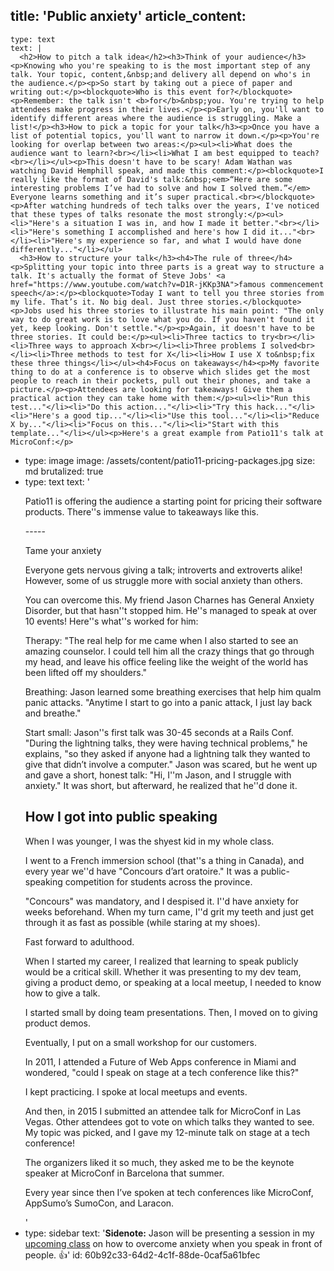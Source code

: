 title: 'Public anxiety'
article_content:
  -
    type: text
    text: |
      <h2>How to pitch a talk idea</h2><h3>Think of your audience</h3><p>Knowing who you're speaking to is the most important step of any talk. Your topic, content,&nbsp;and delivery all depend on who's in the audience.</p><p>So start by taking out a piece of paper and writing out:</p><blockquote>Who is this event for?</blockquote><p>Remember: the talk isn't <b>for</b>&nbsp;you. You're trying to help attendees make progress in their lives.</p><p>Early on, you'll want to identify different areas where the audience is struggling. Make a list!</p><h3>How to pick a topic for your talk</h3><p>Once you have a list of potential topics, you'll want to narrow it down.</p><p>You're looking for overlap between two areas:</p><ul><li>What does the audience want to learn?<br></li><li>What I am best equipped to teach?<br></li></ul><p>This doesn't have to be scary! Adam Wathan was watching David Hemphill speak, and made this comment:</p><blockquote>I really like the format of David's talk:&nbsp;<em>“Here are some interesting problems I’ve had to solve and how I solved them.”</em> Everyone learns something and it’s super practical.<br></blockquote><p>After watching hundreds of tech talks over the years, I've noticed that these types of talks resonate the most strongly:</p><ul><li>"Here's a situation I was in, and how I made it better."<br></li><li>"Here's something I accomplished and here's how I did it..."<br></li><li>"Here's my experience so far, and what I would have done differently..."</li></ul>
      <h3>How to structure your talk</h3><h4>The rule of three</h4><p>Splitting your topic into three parts is a great way to structure a talk. It's actually the format of Steve Jobs' <a href="https://www.youtube.com/watch?v=D1R-jKKp3NA">famous commencement speech</a>:</p><blockquote>Today I want to tell you three stories from my life. That’s it. No big deal. Just three stories.</blockquote><p>Jobs used his three stories to illustrate his main point: "The only way to do great work is to love what you do. If you haven't found it yet, keep looking. Don't settle."</p><p>Again, it doesn't have to be three stories. It could be:</p><ul><li>Three tactics to try<br></li><li>Three ways to approach X<br></li><li>Three problems I solved<br></li><li>Three methods to test for X</li><li>How I use X to&nbsp;fix these three things</li></ul><h4>Focus on takeaways</h4><p>My favorite thing to do at a conference is to observe which slides get the most people to reach in their pockets, pull out their phones, and take a picture.</p><p>Attendees are looking for takeaways! Give them a practical action they can take home with them:</p><ul><li>"Run this test..."</li><li>"Do this action..."</li><li>"Try this hack..."</li><li>"Here's a good tip..."</li><li>"Use this tool..."</li><li>"Reduce X by..."</li><li>"Focus on this..."</li><li>"Start with this template..."</li></ul><p>Here's a great example from Patio11's talk at MicroConf:</p>
  -
    type: image
    image: /assets/content/patio11-pricing-packages.jpg
    size: md
    brutalized: true
  -
    type: text
    text: '<p>Patio11 is offering the audience a starting point for pricing their software products. There''s immense value to takeaways&nbsp;like this.</p><p>-----</p><p>Tame your anxiety</p><p>Everyone gets nervous giving a talk; introverts and extroverts alike! However, some of us struggle more with social anxiety than others.</p><p>You can overcome this. My friend Jason Charnes has General Anxiety Disorder, but that hasn''t stopped him. He''s managed to speak at over 10 events! Here''s what''s worked for him:</p><p>Therapy: "The real help for me came when I also started to see an amazing counselor. I could tell him all the crazy things that go through my head, and leave his office feeling like the weight of the world has been lifted off my shoulders."</p><p>Breathing: Jason learned some breathing exercises that help him qualm panic attacks. "Anytime I start to go into a panic attack, I just lay back and breathe."</p><p>Start small: Jason''s first talk was 30-45 seconds at a Rails Conf. "During the lightning talks, they were having technical problems," he explains, "so they asked if anyone had a lightning talk they wanted to give that didn’t involve a computer." Jason was scared, but he went up and gave a short, honest talk: "Hi, I''m Jason, and I struggle with anxiety." It was short, but afterward, he realized that he''d done it.</p><h2>How I got into public speaking</h2><p>When I was younger, I was the shyest kid in my whole class.</p><p>I went to a French immersion school (that''s a thing in Canada), and every year we''d have "Concours d’art oratoire." It was a public-speaking competition for students across the province.</p><p>"Concours" was mandatory, and I despised it. I''d have anxiety for weeks beforehand. When my turn came, I''d grit my teeth and just get through it as fast as possible (while staring at my shoes).</p><p>Fast forward to adulthood.</p><p>When I started my career, I realized that learning to speak publicly would be a critical skill. Whether it was presenting to my dev team, giving a product demo, or speaking at a local meetup, I needed to know how to give a talk.</p><p>I started small by doing team presentations. Then, I moved on to giving product demos.</p><p>Eventually, I put on a small workshop for our customers.</p><p>In 2011, I attended a Future of Web Apps conference in Miami and wondered, "could I speak on stage at a tech conference like this?"</p><p>I kept practicing. I spoke at local meetups and events.</p><p>And then, in 2015 I submitted an attendee talk for MicroConf in Las Vegas. Other attendees got to vote on which talks they wanted to see. My topic was picked, and I gave my 12-minute talk on stage at a tech conference!</p><p>The organizers liked it so much, they asked me to be the keynote speaker at MicroConf in Barcelona that summer.</p><p>Every year since then I’ve spoken at tech conferences like MicroConf, AppSumo’s SumoCon, and Laracon.</p>'
  -
    type: sidebar
    text: '**Sidenote:** Jason will be presenting a session in my [upcoming class](https://justinjackson.podia.com/speak) on how to overcome anxiety when you speak in front of people. 👍'
id: 60b92c33-64d2-4c1f-88de-0caf5a61bfec
